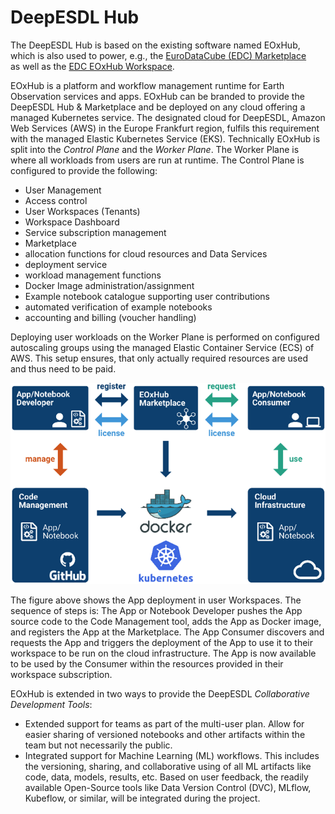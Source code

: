 # DeepESDL Hub

The DeepESDL Hub is based on the existing software named EOxHub, 
which is also used to power, e.g., the 
[EuroDataCube (EDC) Marketplace](https://eurodatacube.com/marketplace)  
as well as the 
[EDC EOxHub Workspace](https://eurodatacube.com/marketplace/infra/edc_eoxhub_workspace).

EOxHub is a platform and workflow management runtime for Earth Observation 
services and apps. EOxHub can be branded to provide the DeepESDL Hub & 
Marketplace and be deployed on any cloud offering a managed Kubernetes
service. The designated cloud for DeepESDL, Amazon Web Services (AWS) in 
the Europe Frankfurt region, fulfils this requirement with the managed
Elastic Kubernetes Service (EKS).
Technically EOxHub is split into the *Control Plane* and the *Worker Plane*.
The Worker Plane is where all workloads from users are run at runtime. 
The Control Plane is configured to provide the following:

* User Management
* Access control
* User Workspaces (Tenants)
* Workspace Dashboard
* Service subscription management
* Marketplace
* allocation functions for cloud resources and Data Services
* deployment service
* workload management functions
* Docker Image administration/assignment
* Example notebook catalogue supporting user contributions
* automated verification of example notebooks
* accounting and billing (voucher handling)

Deploying user workloads on the Worker Plane is performed on configured 
autoscaling groups using the managed Elastic Container Service (ECS) of AWS. 
This setup ensures, that only actually required resources are used and 
thus need to be paid.

![EoxHub](../img/eoxhub.png)

The figure above shows the App deployment in user Workspaces. 
The sequence of steps is: The App or Notebook Developer pushes the 
App source code to the Code Management tool, adds the App as Docker image, 
and registers the App at the Marketplace. The App Consumer discovers and
requests the App and triggers the deployment of the App to use it to their 
workspace to be run on the cloud infrastructure. The App is now available
to be used by the Consumer within the resources provided in their 
workspace subscription.

EOxHub is extended in two ways to provide the DeepESDL 
*Collaborative Development Tools*:

* Extended support for teams as part of the multi-user plan. 
  Allow for easier sharing of versioned notebooks and other artifacts 
  within the team but not necessarily the public.
* Integrated support for Machine Learning (ML) workflows. 
  This includes the versioning, sharing, and collaborative using of 
  all ML artifacts like code, data, models, results, etc. 
  Based on user feedback, the readily available Open-Source tools 
  like Data Version Control (DVC), MLflow, Kubeflow, or similar, will
  be integrated during the project.
